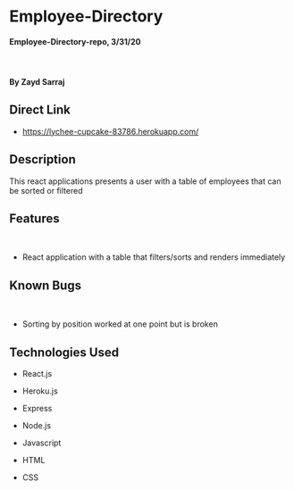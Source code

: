 # Employee-Directory

#### Employee-Directory-repo, 3/31/20
​
#### By Zayd Sarraj

## Direct Link

- https://lychee-cupcake-83786.herokuapp.com/

## Description

This react applications presents a user with a table of employees that can be sorted or filtered

## Features
​
* React application with a table that filters/sorts and renders immediately

## Known Bugs
​
* Sorting by position worked at one point but is broken
​
## Technologies Used

* React.js

* Heroku.js

* Express

* Node.js

* Javascript

* HTML

* CSS

